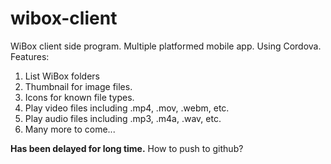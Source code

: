 # wibox-client
WiBox client side program. Multiple platformed mobile app.
Using Cordova.
Features:
1. List WiBox folders
2. Thumbnail for image files.
3. Icons for known file types.
4. Play video files including .mp4, .mov, .webm, etc.
5. Play audio files including .mp3, .m4a, .wav, etc.
6. Many more to come...


<b>Has been delayed for long time.</b> How to push to github?

